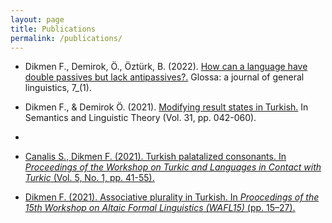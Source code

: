 ```yaml
---
layout: page
title: Publications
permalink: /publications/
---
```


- Dikmen F., Demirok, Ö., Öztürk, B. (2022). [How can a language have double passives but lack antipassives?.](https://www.glossa-journal.org/article/id/6553/) Glossa: a journal of general linguistics, 7_(1).

- Dikmen F., & Demirok Ö. (2021). [Modifying result states in Turkish.](https://journals.linguisticsociety.org/proceedings/index.php/SALT/article/view/31.003) In Semantics and Linguistic Theory (Vol. 31, pp. 042-060).
-
- [Canalis S., Dikmen F. (2021). Turkish palatalized consonants. In _Proceedings of the Workshop on Turkic and Languages in Contact with Turkic_ (Vol. 5, No. 1, pp. 41-55).](https://journals.linguisticsociety.org/proceedings/index.php/tu/article/view/4781)

- [Dikmen F. (2021). Associative plurality in Turkish. In _Proocedings of the 15th Workshop on Altaic Formal Linguistics (WAFL15)_ (pp. 15–27).](https://furkandikmen.com/assets/publications/Associative_plurality_in_Turkish.pdf)

